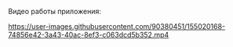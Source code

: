 Видео работы приложения:

https://user-images.githubusercontent.com/90380451/155020168-74856e42-3a43-40ac-8ef3-c063dcd5b352.mp4
